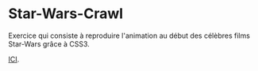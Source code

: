 # Star-Wars-Crawl

Exercice qui consiste à reproduire l'animation au début des célèbres films Star-Wars grâce à CSS3.

[ICI](https://maxco41.github.io/Star-Wars-Crawl/).
